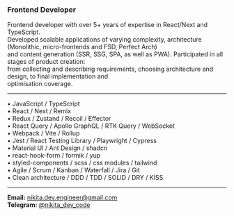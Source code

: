 ### Frontend Developer

Frontend developer with over 5+ years of expertise in React/Next and TypeScript.  
Developed scalable applications of varying complexity, architecture (Monolithic, micro-frontends and FSD, Perfect Arch)  
and content generation (SSR, SSG, SPA, as well as PWA). Participated in all stages of product creation:  
from collecting and describing requirements, choosing architecture and design, to final implementation and  
optimisation coverage.

---

• JavaScript / TypeScript  
• React / Next / Remix  
• Redux / Zustand / Recoil / Effector  
• React Query / Apollo GraphQL / RTK Query / WebSocket  
• Webpack / Vite / Rollup  
• Jest / React Testing Library / Playwright / Cypress  
• Material UI / Ant Design / shadcn  
• react-hook-form / formik / yup  
• styled-components / scss / css modules / tailwind  
• Agile / Scrum / Kanban / Waterfall / Jira / Git  
• Clean architecture / DDD / TDD / SOLID / DRY / KISS

---

**Email:** [nikita.dev.engineer@gmail.com](mailto:nikita.dev.engineer@gmail.com)  
**Telegram:** [@nikita_dev_code](https://t.me/nikita_dev_code)

